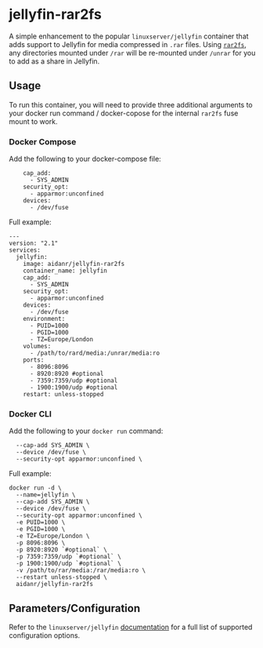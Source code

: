 # jellyfin-rar2fs
A simple enhancement to the popular `linuxserver/jellyfin` container that adds support to Jellyfin for media compressed in `.rar` files.  Using [`rar2fs`](https://github.com/hasse69/rar2fs), any directories mounted under `/rar` will be re-mounted under `/unrar` for you to add as a share in Jellyfin.

## Usage
To run this container, you will need to provide three additional arguments to your docker run command / docker-copose for the internal `rar2fs` fuse mount to work.

### Docker Compose
Add the following to your docker-compose file:
```
    cap_add:
      - SYS_ADMIN
    security_opt:
      - apparmor:unconfined
    devices:
      - /dev/fuse
```

Full example:
```
---
version: "2.1"
services:
  jellyfin:
    image: aidanr/jellyfin-rar2fs
    container_name: jellyfin
    cap_add:
      - SYS_ADMIN
    security_opt:
      - apparmor:unconfined
    devices:
      - /dev/fuse
    environment:
      - PUID=1000
      - PGID=1000
      - TZ=Europe/London
    volumes:
      - /path/to/rard/media:/unrar/media:ro
    ports:
      - 8096:8096
      - 8920:8920 #optional
      - 7359:7359/udp #optional
      - 1900:1900/udp #optional
    restart: unless-stopped
```

### Docker CLI
Add the following to your `docker run` command:
```
  --cap-add SYS_ADMIN \
  --device /dev/fuse \
  --security-opt apparmor:unconfined \
```

Full example:

```
docker run -d \
  --name=jellyfin \
  --cap-add SYS_ADMIN \
  --device /dev/fuse \
  --security-opt apparmor:unconfined \
  -e PUID=1000 \
  -e PGID=1000 \
  -e TZ=Europe/London \
  -p 8096:8096 \
  -p 8920:8920 `#optional` \
  -p 7359:7359/udp `#optional` \
  -p 1900:1900/udp `#optional` \
  -v /path/to/rar/media:/rar/media:ro \
  --restart unless-stopped \
  aidanr/jellyfin-rar2fs
```

## Parameters/Configuration
Refer to the `linuxserver/jellyfin` [documentation](https://github.com/linuxserver/docker-jellyfin#parameters) for a full list of supported configuration options.
